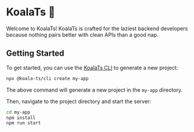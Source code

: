 # KoalaTs 🐨
Welcome to KoalaTs! KoalaTs is crafted for the laziest backend developers because nothing pairs better with clean APIs than a good nap.

## Getting Started

To get started, you can use the [KoalaTs CLI](https://www.npmjs.com/package/@koala-ts/cli) to generate a new project:

```bash
npx @koala-ts/cli create my-app
```
The above command will generate a new project in the `my-app` directory.

Then, navigate to the project directory and start the server:

```bash
cd my-app
npm install
npm run start
```

